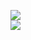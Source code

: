 [![](https://img.shields.io/badge/Made%20With-Github%20Spray-lightgrey.svg?style=for-the-badge&logo=github)](https://github.com/Annihil/github-spray#25329)  
[![](https://i.imgur.com/2DrTn0Z.gif)](https://github.com/Annihil/github-spray)